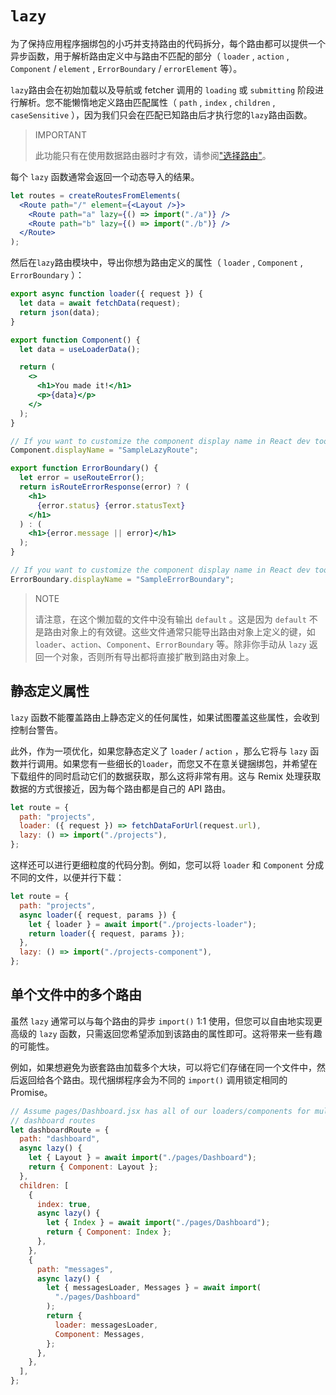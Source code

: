 # `lazy`

为了保持应用程序捆绑包的小巧并支持路由的代码拆分，每个路由都可以提供一个异步函数，用于解析路由定义中与路由不匹配的部分（ `loader` , `action` , `Component` / `element` , `ErrorBoundary` / `errorElement` 等）。

`lazy`路由会在初始加载以及导航或 fetcher 调用的 `loading` 或 `submitting` 阶段进行解析。您不能懒惰地定义路由匹配属性（ `path` , `index` , `children` , `caseSensitive` ），因为我们只会在匹配已知路由后才执行您的`lazy`路由函数。

> IMPORTANT
>
> 此功能只有在使用数据路由器时才有效，请参阅["选择路由"](../router/picking-a-router)。

每个 `lazy` 函数通常会返回一个动态导入的结果。

```jsx
let routes = createRoutesFromElements(
  <Route path="/" element={<Layout />}>
    <Route path="a" lazy={() => import("./a")} />
    <Route path="b" lazy={() => import("./b")} />
  </Route>
);
```

然后在`lazy`路由模块中，导出你想为路由定义的属性（ `loader` , `Component` , `ErrorBoundary` ）：

```jsx
export async function loader({ request }) {
  let data = await fetchData(request);
  return json(data);
}

export function Component() {
  let data = useLoaderData();

  return (
    <>
      <h1>You made it!</h1>
      <p>{data}</p>
    </>
  );
}

// If you want to customize the component display name in React dev tools:
Component.displayName = "SampleLazyRoute";

export function ErrorBoundary() {
  let error = useRouteError();
  return isRouteErrorResponse(error) ? (
    <h1>
      {error.status} {error.statusText}
    </h1>
  ) : (
    <h1>{error.message || error}</h1>
  );
}

// If you want to customize the component display name in React dev tools:
ErrorBoundary.displayName = "SampleErrorBoundary";
```

> NOTE
>
> 请注意，在这个懒加载的文件中没有输出 `default` 。这是因为 `default` 不是路由对象上的有效键。这些文件通常只能导出路由对象上定义的键，如 `loader`、`action`、`Component`、`ErrorBoundary` 等。除非你手动从 `lazy` 返回一个对象，否则所有导出都将直接扩散到路由对象上。

## 静态定义属性

`lazy` 函数不能覆盖路由上静态定义的任何属性，如果试图覆盖这些属性，会收到控制台警告。

此外，作为一项优化，如果您静态定义了 `loader` / `action` ，那么它将与 `lazy` 函数并行调用。如果您有一些细长的`loader`，而您又不在意关键捆绑包，并希望在下载组件的同时启动它们的数据获取，那么这将非常有用。这与 Remix 处理获取数据的方式很接近，因为每个路由都是自己的 API 路由。

```jsx
let route = {
  path: "projects",
  loader: ({ request }) => fetchDataForUrl(request.url),
  lazy: () => import("./projects"),
};
```

这样还可以进行更细粒度的代码分割。例如，您可以将 `loader` 和 `Component` 分成不同的文件，以便并行下载：

```jsx
let route = {
  path: "projects",
  async loader({ request, params }) {
    let { loader } = await import("./projects-loader");
    return loader({ request, params });
  },
  lazy: () => import("./projects-component"),
};
```

## 单个文件中的多个路由

虽然 `lazy` 通常可以与每个路由的异步 `import()` 1:1 使用，但您可以自由地实现更高级的 `lazy` 函数，只需返回您希望添加到该路由的属性即可。这将带来一些有趣的可能性。

例如，如果想避免为嵌套路由加载多个大块，可以将它们存储在同一个文件中，然后返回给各个路由。现代捆绑程序会为不同的 `import()` 调用锁定相同的 Promise。

```jsx
// Assume pages/Dashboard.jsx has all of our loaders/components for multiple
// dashboard routes
let dashboardRoute = {
  path: "dashboard",
  async lazy() {
    let { Layout } = await import("./pages/Dashboard");
    return { Component: Layout };
  },
  children: [
    {
      index: true,
      async lazy() {
        let { Index } = await import("./pages/Dashboard");
        return { Component: Index };
      },
    },
    {
      path: "messages",
      async lazy() {
        let { messagesLoader, Messages } = await import(
          "./pages/Dashboard"
        );
        return {
          loader: messagesLoader,
          Component: Messages,
        };
      },
    },
  ],
};
```